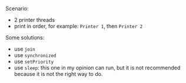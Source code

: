 Scenario:

- 2 printer threads
- print in order, for example: `Printer 1`, then `Printer 2`

Some solutions:
- use `join`
- use `synchronized`
- use `setPriority`
- use `sleep`: this one in my opinion can run, but it is not recommended because it is not the right way to do. 